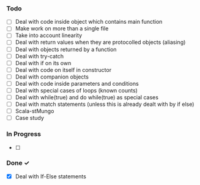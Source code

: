 


### Todo

- [ ] Deal with code inside object which contains main function 
- [ ] Make work on more than a single file
- [ ] Take into account linearity
- [ ] Deal with return values when they are protocolled objects (aliasing)
- [ ] Deal with objects returned by a function
- [ ] Deal with try-catch
- [ ] Deal with if on its own
- [ ] Deal with code on itself in constructor
- [ ] Deal with companion objects
- [ ] Deal with code inside parameters and conditions
- [ ] Deal with special cases of loops (known counts)
- [ ] Deal with while(true) and do while(true) as special cases
- [ ] Deal with match statements (unless this is already dealt with by if else)
- [ ] Scala-stMungo
- [ ] Case study 

### In Progress

- [ ]  

### Done ✓

- [x] Deal with If-Else statements 